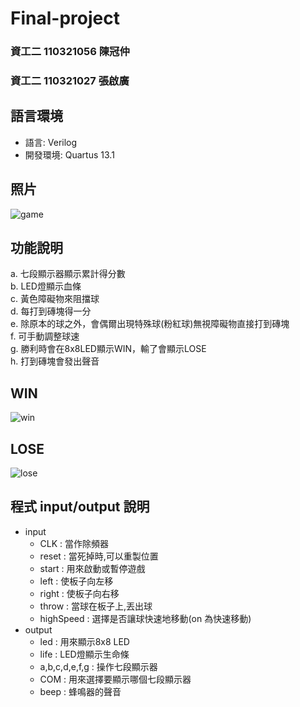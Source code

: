 # Final-project
### 資工二 110321056 陳冠仲 
### 資工二 110321027 張啟廣
## 語言環境
* 語言: Verilog
* 開發環境: Quartus 13.1
## 照片
  ![game](https://user-images.githubusercontent.com/122383629/211610812-e33b9299-2bb5-463a-83ac-d4cdb30b7008.jpg)
## 功能說明
a. 七段顯示器顯示累計得分數 \
b. LED燈顯示血條 \
c. 黃色障礙物來阻擋球 \
d. 每打到磚塊得一分 \
e. 除原本的球之外，會偶爾出現特殊球(粉紅球)無視障礙物直接打到磚塊 \
f. 可手動調整球速 \
g. 勝利時會在8x8LED顯示WIN，輸了會顯示LOSE \
h. 打到磚塊會發出聲音 
## WIN
  ![win](https://user-images.githubusercontent.com/122383629/211617781-c5b47757-f7bc-4e7e-bce1-989e95473028.jpg)  
## LOSE
  ![lose](https://user-images.githubusercontent.com/122383629/211617843-0a6da537-8963-4b11-9c34-2dc9f0782a2d.jpg)
## 程式 input/output 說明
* input
  * CLK       : 當作除頻器
  * reset     : 當死掉時,可以重製位置
  * start     : 用來啟動或暫停遊戲
  * left      : 使板子向左移
  * right     : 使板子向右移
  * throw     : 當球在板子上,丟出球
  * highSpeed : 選擇是否讓球快速地移動(on 為快速移動)
* output
  * led : 用來顯示8x8 LED
  * life : LED燈顯示生命條
  * a,b,c,d,e,f,g : 操作七段顯示器
  * COM : 用來選擇要顯示哪個七段顯示器
  * beep : 蜂鳴器的聲音


